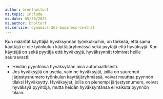 ```yaml
---
author: brentholtorf
ms.topic: include
ms.date: 05/30/2023
ms.author: bholtorf
ms.service: dynamics-365-business-central
---
```


Kun määrität käyttäjiä hyväksynnän työnkulkuihin, on tärkeää, että sama käyttäjä ei ole työnkulun käyttäjäryhmässä sekä pyytäjä että hyväksyjä. Kun käyttäjä on sekä pyytäjä että hyväksyjä, hyväksynnät toimivat heille seuraavasti:

* Heidän pyyntönsä hyväksytään aina automaattisesti.
* Jos hyväksyjiä on useita, vain ne hyväksyjät, joilla on suurempi järjestysnumero työnkulun käyttäjäryhmässä, voivat muuttaa pyynnön tilaksi Hyväksytty. Hyväksyjät, joilla on pienempi järjestysnumero, voivat hyväksyä pyyntöjä, mutta heidän hyväksyntänsä ei vaikuta pyynnön tilaan.